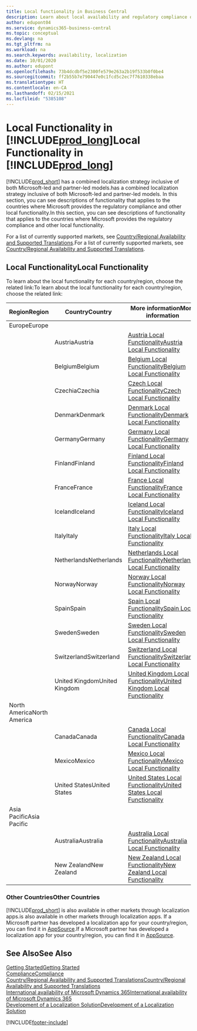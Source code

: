 ```yaml
---
title: Local functionality in Business Central
description: Learn about local availability and regulatory compliance of Business Central for the countries where Microsoft provides the local functionality.
author: edupont04
ms.service: dynamics365-business-central
ms.topic: conceptual
ms.devlang: na
ms.tgt_pltfrm: na
ms.workload: na
ms.search.keywords: availability, localization
ms.date: 10/01/2020
ms.author: edupont
ms.openlocfilehash: 73b4dcdbf5e2300fe579e263a2b19f533b0f0be4
ms.sourcegitcommit: ff2b55b7e790447e0c1fcd5c2ec7f7610338ebaa
ms.translationtype: HT
ms.contentlocale: en-CA
ms.lasthandoff: 02/15/2021
ms.locfileid: "5385108"
---
```

# <a name="local-functionality-in-prod_long"></a><span data-ttu-id="81b67-103">Local Functionality in [!INCLUDE[prod_long](includes/prod_long.md)]</span><span class="sxs-lookup"><span data-stu-id="81b67-103">Local Functionality in [!INCLUDE[prod_long](includes/prod_long.md)]</span></span>

[!INCLUDE[prod_short](includes/prod_short.md)] <span data-ttu-id="81b67-104">has a combined localization strategy inclusive of both Microsoft-led and partner-led models.</span><span class="sxs-lookup"><span data-stu-id="81b67-104">has a combined localization strategy inclusive of both Microsoft-led and partner-led models.</span></span> <span data-ttu-id="81b67-105">In this section, you can see descriptions of functionality that applies to the countries where Microsoft provides the regulatory compliance and other local functionality.</span><span class="sxs-lookup"><span data-stu-id="81b67-105">In this section, you can see descriptions of functionality that applies to the countries where Microsoft provides the regulatory compliance and other local functionality.</span></span>  

<span data-ttu-id="81b67-106">For a list of currently supported markets, see [Country/Regional Availability and Supported Translations](/dynamics365/business-central/dev-itpro/compliance/apptest-countries-and-translations?toc=/dynamics365/business-central/toc.json).</span><span class="sxs-lookup"><span data-stu-id="81b67-106">For a list of currently supported markets, see [Country/Regional Availability and Supported Translations](/dynamics365/business-central/dev-itpro/compliance/apptest-countries-and-translations?toc=/dynamics365/business-central/toc.json).</span></span>  

## <a name="local-functionality"></a><span data-ttu-id="81b67-107">Local Functionality</span><span class="sxs-lookup"><span data-stu-id="81b67-107">Local Functionality</span></span>

<span data-ttu-id="81b67-108">To learn about the local functionality for each country/region, choose the related link:</span><span class="sxs-lookup"><span data-stu-id="81b67-108">To learn about the local functionality for each country/region, choose the related link:</span></span>

| <span data-ttu-id="81b67-109">Region</span><span class="sxs-lookup"><span data-stu-id="81b67-109">Region</span></span> | <span data-ttu-id="81b67-110">Country</span><span class="sxs-lookup"><span data-stu-id="81b67-110">Country</span></span> | <span data-ttu-id="81b67-111">More information</span><span class="sxs-lookup"><span data-stu-id="81b67-111">More information</span></span> |
| --- | --- |--- |
| <span data-ttu-id="81b67-112">Europe</span><span class="sxs-lookup"><span data-stu-id="81b67-112">Europe</span></span> |  | |
|        | <span data-ttu-id="81b67-113">Austria</span><span class="sxs-lookup"><span data-stu-id="81b67-113">Austria</span></span> | [<span data-ttu-id="81b67-114">Austria Local Functionality</span><span class="sxs-lookup"><span data-stu-id="81b67-114">Austria Local Functionality</span></span>](localfunctionality/austria/austria-local-functionality.md) |
|        | <span data-ttu-id="81b67-115">Belgium</span><span class="sxs-lookup"><span data-stu-id="81b67-115">Belgium</span></span> | [<span data-ttu-id="81b67-116">Belgium Local Functionality</span><span class="sxs-lookup"><span data-stu-id="81b67-116">Belgium Local Functionality</span></span>](localfunctionality/belgium/belgium-local-functionality.md) |
|        | <span data-ttu-id="81b67-117">Czechia</span><span class="sxs-lookup"><span data-stu-id="81b67-117">Czechia</span></span> | [<span data-ttu-id="81b67-118">Czech Local Functionality</span><span class="sxs-lookup"><span data-stu-id="81b67-118">Czech Local Functionality</span></span>](localfunctionality/czech/czech-local-functionality.md) |
|        | <span data-ttu-id="81b67-119">Denmark</span><span class="sxs-lookup"><span data-stu-id="81b67-119">Denmark</span></span> | [<span data-ttu-id="81b67-120">Denmark Local Functionality</span><span class="sxs-lookup"><span data-stu-id="81b67-120">Denmark Local Functionality</span></span>](localfunctionality/denmark/denmark-local-functionality.md) |
|        | <span data-ttu-id="81b67-121">Germany</span><span class="sxs-lookup"><span data-stu-id="81b67-121">Germany</span></span> | [<span data-ttu-id="81b67-122">Germany Local Functionality</span><span class="sxs-lookup"><span data-stu-id="81b67-122">Germany Local Functionality</span></span>](localfunctionality/germany/germany-local-functionality.md) |
|        | <span data-ttu-id="81b67-123">Finland</span><span class="sxs-lookup"><span data-stu-id="81b67-123">Finland</span></span> | [<span data-ttu-id="81b67-124">Finland Local Functionality</span><span class="sxs-lookup"><span data-stu-id="81b67-124">Finland Local Functionality</span></span>](localfunctionality/finland/finland-local-functionality.md) |
|        | <span data-ttu-id="81b67-125">France</span><span class="sxs-lookup"><span data-stu-id="81b67-125">France</span></span> | [<span data-ttu-id="81b67-126">France Local Functionality</span><span class="sxs-lookup"><span data-stu-id="81b67-126">France Local Functionality</span></span>](localfunctionality/france/france-local-functionality.md) |
|        | <span data-ttu-id="81b67-127">Iceland</span><span class="sxs-lookup"><span data-stu-id="81b67-127">Iceland</span></span> | [<span data-ttu-id="81b67-128">Iceland Local Functionality</span><span class="sxs-lookup"><span data-stu-id="81b67-128">Iceland Local Functionality</span></span>](localfunctionality/iceland/iceland-local-functionality.md) |
|        | <span data-ttu-id="81b67-129">Italy</span><span class="sxs-lookup"><span data-stu-id="81b67-129">Italy</span></span> | [<span data-ttu-id="81b67-130">Italy Local Functionality</span><span class="sxs-lookup"><span data-stu-id="81b67-130">Italy Local Functionality</span></span>](localfunctionality/italy/italy-local-functionality.md) |
|        | <span data-ttu-id="81b67-131">Netherlands</span><span class="sxs-lookup"><span data-stu-id="81b67-131">Netherlands</span></span> | [<span data-ttu-id="81b67-132">Netherlands Local Functionality</span><span class="sxs-lookup"><span data-stu-id="81b67-132">Netherlands Local Functionality</span></span>](localfunctionality/netherlands/netherlands-local-functionality.md) |
|        | <span data-ttu-id="81b67-133">Norway</span><span class="sxs-lookup"><span data-stu-id="81b67-133">Norway</span></span> | [<span data-ttu-id="81b67-134">Norway Local Functionality</span><span class="sxs-lookup"><span data-stu-id="81b67-134">Norway Local Functionality</span></span>](localfunctionality/norway/norway-local-functionality.md) |
|        | <span data-ttu-id="81b67-135">Spain</span><span class="sxs-lookup"><span data-stu-id="81b67-135">Spain</span></span> | [<span data-ttu-id="81b67-136">Spain Local Functionality</span><span class="sxs-lookup"><span data-stu-id="81b67-136">Spain Local Functionality</span></span>](localfunctionality/spain/spain-local-functionality.md) |
|        | <span data-ttu-id="81b67-137">Sweden</span><span class="sxs-lookup"><span data-stu-id="81b67-137">Sweden</span></span> | [<span data-ttu-id="81b67-138">Sweden Local Functionality</span><span class="sxs-lookup"><span data-stu-id="81b67-138">Sweden Local Functionality</span></span>](localfunctionality/sweden/sweden-local-functionality.md) |
|        | <span data-ttu-id="81b67-139">Switzerland</span><span class="sxs-lookup"><span data-stu-id="81b67-139">Switzerland</span></span> | [<span data-ttu-id="81b67-140">Switzerland Local Functionality</span><span class="sxs-lookup"><span data-stu-id="81b67-140">Switzerland Local Functionality</span></span>](localfunctionality/switzerland/switzerland-local-functionality.md) |
|        | <span data-ttu-id="81b67-141">United Kingdom</span><span class="sxs-lookup"><span data-stu-id="81b67-141">United Kingdom</span></span> | [<span data-ttu-id="81b67-142">United Kingdom Local Functionality</span><span class="sxs-lookup"><span data-stu-id="81b67-142">United Kingdom Local Functionality</span></span>](localfunctionality/unitedkingdom/united-kingdom-local-functionality.md) |
| <span data-ttu-id="81b67-143">North America</span><span class="sxs-lookup"><span data-stu-id="81b67-143">North America</span></span> |       |  |
|        | <span data-ttu-id="81b67-144">Canada</span><span class="sxs-lookup"><span data-stu-id="81b67-144">Canada</span></span>|[<span data-ttu-id="81b67-145">Canada Local Functionality</span><span class="sxs-lookup"><span data-stu-id="81b67-145">Canada Local Functionality</span></span>](localfunctionality/canada/canada-local-functionality.md) |
|        | <span data-ttu-id="81b67-146">Mexico</span><span class="sxs-lookup"><span data-stu-id="81b67-146">Mexico</span></span> | [<span data-ttu-id="81b67-147">Mexico Local Functionality</span><span class="sxs-lookup"><span data-stu-id="81b67-147">Mexico Local Functionality</span></span>](localfunctionality/mexico/mexico-local-functionality.md) |
|        | <span data-ttu-id="81b67-148">United States</span><span class="sxs-lookup"><span data-stu-id="81b67-148">United States</span></span>|[<span data-ttu-id="81b67-149">United States Local Functionality</span><span class="sxs-lookup"><span data-stu-id="81b67-149">United States Local Functionality</span></span>](localfunctionality/unitedstates/united-states-local-functionality.md) |
| <span data-ttu-id="81b67-150">Asia Pacific</span><span class="sxs-lookup"><span data-stu-id="81b67-150">Asia Pacific</span></span> |       |  |
|        | <span data-ttu-id="81b67-151">Australia</span><span class="sxs-lookup"><span data-stu-id="81b67-151">Australia</span></span> | [<span data-ttu-id="81b67-152">Australia Local Functionality</span><span class="sxs-lookup"><span data-stu-id="81b67-152">Australia Local Functionality</span></span>](localfunctionality/australia/australia-local-functionality.md) |
|        | <span data-ttu-id="81b67-153">New Zealand</span><span class="sxs-lookup"><span data-stu-id="81b67-153">New Zealand</span></span> | [<span data-ttu-id="81b67-154">New Zealand Local Functionality</span><span class="sxs-lookup"><span data-stu-id="81b67-154">New Zealand Local Functionality</span></span>](localfunctionality/newzealand/new-zealand-local-functionality.md) |

### <a name="other-countries"></a><span data-ttu-id="81b67-155">Other Countries</span><span class="sxs-lookup"><span data-stu-id="81b67-155">Other Countries</span></span>

[!INCLUDE[prod_short](includes/prod_short.md)] <span data-ttu-id="81b67-156">is also available in other markets through localization apps.</span><span class="sxs-lookup"><span data-stu-id="81b67-156">is also available in other markets through localization apps.</span></span> <span data-ttu-id="81b67-157">If a Microsoft partner has developed a localization app for your country/region, you can find it in [AppSource](https://go.microsoft.com/fwlink/?linkid=2081646).</span><span class="sxs-lookup"><span data-stu-id="81b67-157">If a Microsoft partner has developed a localization app for your country/region, you can find it in [AppSource](https://go.microsoft.com/fwlink/?linkid=2081646).</span></span>

## <a name="see-also"></a><span data-ttu-id="81b67-158">See Also</span><span class="sxs-lookup"><span data-stu-id="81b67-158">See Also</span></span>

[<span data-ttu-id="81b67-159">Getting Started</span><span class="sxs-lookup"><span data-stu-id="81b67-159">Getting Started</span></span>](product-get-started.md)  
[<span data-ttu-id="81b67-160">Compliance</span><span class="sxs-lookup"><span data-stu-id="81b67-160">Compliance</span></span>](compliance/compliance-overview.md)  
[<span data-ttu-id="81b67-161">Country/Regional Availability and Supported Translations</span><span class="sxs-lookup"><span data-stu-id="81b67-161">Country/Regional Availability and Supported Translations</span></span>](/dynamics365/business-central/dev-itpro/compliance/apptest-countries-and-translations?toc=/dynamics365/business-central/toc.json)  
[<span data-ttu-id="81b67-162">International availability of Microsoft Dynamics 365</span><span class="sxs-lookup"><span data-stu-id="81b67-162">International availability of Microsoft Dynamics 365</span></span>](/dynamics365/get-started/availability)  
[<span data-ttu-id="81b67-163">Development of a Localization Solution</span><span class="sxs-lookup"><span data-stu-id="81b67-163">Development of a Localization Solution</span></span>](/dynamics365/business-central/dev-itpro/developer/readiness/readiness-develop-localization)  


[!INCLUDE[footer-include](includes/footer-banner.md)]
